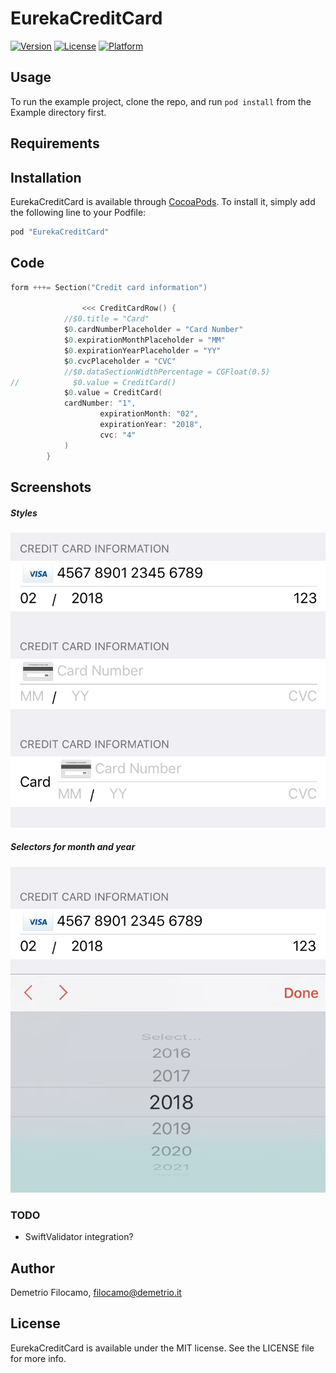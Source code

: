 # EurekaCreditCard

[![Version](https://img.shields.io/cocoapods/v/EurekaCreditCard.svg?style=flat)](http://cocoapods.org/pods/EurekaCreditCard)
[![License](https://img.shields.io/cocoapods/l/EurekaCreditCard.svg?style=flat)](http://cocoapods.org/pods/EurekaCreditCard)
[![Platform](https://img.shields.io/cocoapods/p/EurekaCreditCard.svg?style=flat)](http://cocoapods.org/pods/EurekaCreditCard)

## Usage

To run the example project, clone the repo, and run `pod install` from the Example directory first.

## Requirements

## Installation

EurekaCreditCard is available through [CocoaPods](http://cocoapods.org). To install
it, simply add the following line to your Podfile:

```ruby
pod "EurekaCreditCard"
```

## Code
```swift
form +++= Section("Credit card information")

                <<< CreditCardRow() {
            //$0.title = "Card"
            $0.cardNumberPlaceholder = "Card Number"
            $0.expirationMonthPlaceholder = "MM"
            $0.expirationYearPlaceholder = "YY"
            $0.cvcPlaceholder = "CVC"
            //$0.dataSectionWidthPercentage = CGFloat(0.5)
//            $0.value = CreditCard()
            $0.value = CreditCard(
            cardNumber: "1",
                    expirationMonth: "02",
                    expirationYear: "2018",
                    cvc: "4"
            )
        }
```

## Screenshots

##### Styles
![Styles](demo_styles.png)

##### Selectors for month and year
![Selectors for month and year](demo_selector.png)

### TODO
* SwiftValidator integration?

## Author

Demetrio Filocamo, filocamo@demetrio.it

## License

EurekaCreditCard is available under the MIT license. See the LICENSE file for more info.
